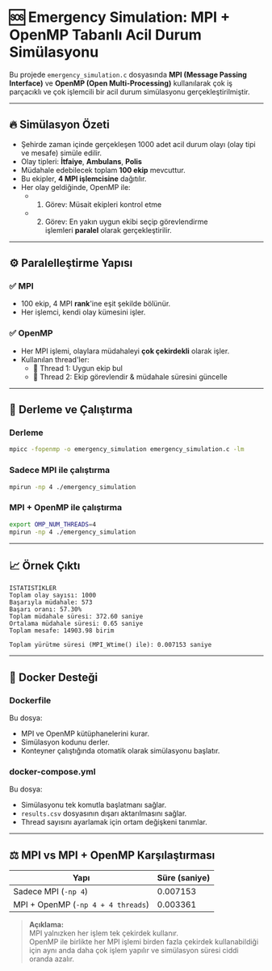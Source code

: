 # 🆘 Emergency Simulation: MPI + OpenMP Tabanlı Acil Durum Simülasyonu

Bu projede `emergency_simulation.c` dosyasında **MPI (Message Passing Interface)** ve **OpenMP (Open Multi-Processing)** kullanılarak çok iş parçacıklı ve çok işlemcili bir acil durum simülasyonu gerçekleştirilmiştir.

---

## 🔥 Simülasyon Özeti

- Şehirde zaman içinde gerçekleşen 1000 adet acil durum olayı (olay tipi ve mesafe) simüle edilir.
- Olay tipleri: **İtfaiye**, **Ambulans**, **Polis**
- Müdahale edebilecek toplam **100 ekip** mevcuttur.
- Bu ekipler, **4 MPI işlemcisine** dağıtılır.
- Her olay geldiğinde, OpenMP ile:
  - 1. Görev: Müsait ekipleri kontrol etme
  - 2. Görev: En yakın uygun ekibi seçip görevlendirme  
  işlemleri **paralel** olarak gerçekleştirilir.

---

## ⚙️ Paralelleştirme Yapısı

### ✅ MPI
- 100 ekip, 4 MPI **rank**'ine eşit şekilde bölünür.
- Her işlemci, kendi olay kümesini işler.

### ✅ OpenMP
- Her MPI işlemi, olaylara müdahaleyi **çok çekirdekli** olarak işler.
- Kullanılan thread'ler:
  - 🧵 Thread 1: Uygun ekip bul
  - 🧵 Thread 2: Ekip görevlendir & müdahale süresini güncelle

---

## 🔧 Derleme ve Çalıştırma

### Derleme

```bash
mpicc -fopenmp -o emergency_simulation emergency_simulation.c -lm
```

### Sadece MPI ile çalıştırma

```bash
mpirun -np 4 ./emergency_simulation
```

### MPI + OpenMP ile çalıştırma

```bash
export OMP_NUM_THREADS=4
mpirun -np 4 ./emergency_simulation
```

---

## 📈 Örnek Çıktı

```
ISTATISTIKLER
Toplam olay sayısı: 1000
Başarıyla müdahale: 573
Başarı oranı: 57.30%
Toplam müdahale süresi: 372.60 saniye
Ortalama müdahale süresi: 0.65 saniye
Toplam mesafe: 14903.98 birim

Toplam yürütme süresi (MPI_Wtime() ile): 0.007153 saniye
```

---

## 🐳 Docker Desteği

### Dockerfile

Bu dosya:

- MPI ve OpenMP kütüphanelerini kurar.
- Simülasyon kodunu derler.
- Konteyner çalıştığında otomatik olarak simülasyonu başlatır.

### docker-compose.yml

Bu dosya:

- Simülasyonu tek komutla başlatmanı sağlar.
- `results.csv` dosyasının dışarı aktarılmasını sağlar.
- Thread sayısını ayarlamak için ortam değişkeni tanımlar.

---

## ⚖️ MPI vs MPI + OpenMP Karşılaştırması

| Yapı                    | Süre (saniye) |
|-------------------------|---------------|
| Sadece MPI (`-np 4`)    | 0.007153      |
| MPI + OpenMP (`-np 4 + 4 threads`) | 0.003361      |

> **Açıklama:**  
MPI yalnızken her işlem tek çekirdek kullanır.  
OpenMP ile birlikte her MPI işlemi birden fazla çekirdek kullanabildiği için aynı anda daha çok işlem yapılır ve simülasyon süresi ciddi oranda azalır.